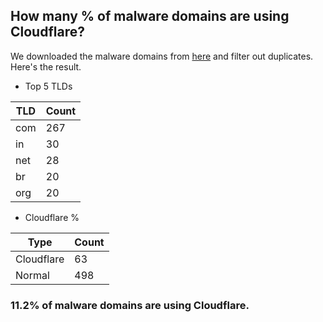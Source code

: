 ## How many % of malware domains are using Cloudflare?


We downloaded the malware domains from [here](https://urlhaus.abuse.ch) and filter out duplicates.
Here's the result.


[//]: # (start replacement)


- Top 5 TLDs

| TLD | Count |
| --- | --- |
| com | 267 |
| in | 30 |
| net | 28 |
| br | 20 |
| org | 20 |


- Cloudflare %

| Type | Count |
| --- | --- |
| Cloudflare | 63 |
| Normal | 498 |


### 11.2% of malware domains are using Cloudflare.